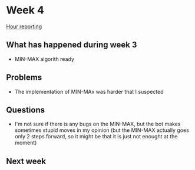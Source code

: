 # Week 4

[Hour reporting](/documentation/Hour_reporting.md)

## What has happened during week 3
* MIN-MAX algorith ready


## Problems
* The implementation of MIN-MAx was harder that I suspected


## Questions
* I'm not sure if there is any bugs on the MIN-MAX, but the bot makes sometimes stupid moves in my opinion (but the MIN-MAX actually goes only 2 steps forward, so it might be that it is just not enought at the moment)


## Next week


